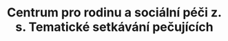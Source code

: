 ---
id: c708d995-5835-4946-a5f4-a1f88eb26b9d
title: Centrum pro rodinu a sociální péči z. s. Tematické setkávání pečujících
price: 10000
year: 2014
description: Náplní tohoto projektu je podpůrná práce s rodinami, které pečují o děti se zdravotním postižením. Cílem je vytvořit pro pečující osoby bezpečné prostředí, kde mohou otevřeně sdílet své obavy, těžkosti a problémy, které při své každodenní péči o děti s postižením řeší. A za podpory ostatních rodičů a zejména odborných zaměstnanců hledat možnosti jejich řešení.
kouskovani: false
locationName: undefined
position:
  lng: 18.2487708245592
  lat: 49.81003678636713
---